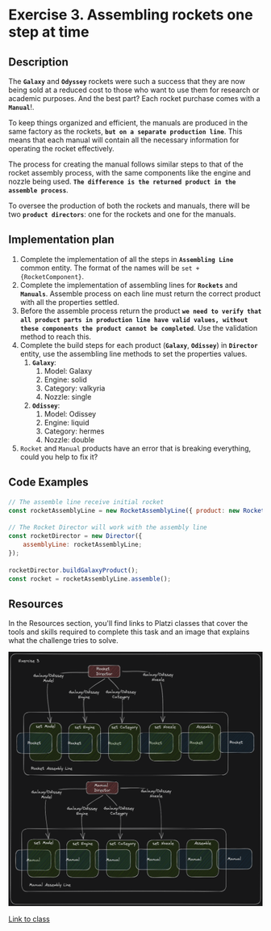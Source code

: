# Exercise 3. Assembling rockets one step at time

## Description

The **`Galaxy`** and **`Odyssey`** rockets were such a success that they are now being sold at a reduced cost to those who want to use them for research or academic purposes. And the best part? Each rocket purchase comes with a **`Manual`**!.

To keep things organized and efficient, the manuals are produced in the same factory as the rockets, **`but on a separate production line`**. This means that each manual will contain all the necessary information for operating the rocket effectively.

The process for creating the manual follows similar steps to that of the rocket assembly process, with the same components like the engine and nozzle being used. **`The difference is the returned product in the assemble process`**.

To oversee the production of both the rockets and manuals, there will be two **`product directors`**: one for the rockets and one for the manuals.

## Implementation plan

1. Complete the implementation of all the steps in **`Assembling Line`** common entity. The format of the names will be `set + {RocketComponent}`.
2. Complete the implementation of assembling lines for **`Rockets`** and **`Manuals`**. Assemble process on each line must return the correct product with all the properties settled.
3. Before the assemble process return the product **`we need to verify that all product parts in production line have valid values, without these components the product cannot be completed`**. Use the validation method to reach this.
4. Complete the build steps for each product (**`Galaxy`**, **`Odissey`**) in **`Director`** entity, use the assembling line methods to set the properties values.
   1. **`Galaxy`**:
      1. Model: Galaxy
      2. Engine: solid
      3. Category: valkyria
      4. Nozzle: single
   2. **`Odissey`**:
      1. Model: Odissey
      2. Engine: liquid
      3. Category: hermes
      4. Nozzle: double
5. `Rocket` and `Manual` products have an error that is breaking everything, could you help to fix it?

## Code Examples

```js
// The assemble line receive initial rocket
const rocketAssemblyLine = new RocketAssemblyLine({ product: new Rocket() })

// The Rocket Director will work with the assembly line
const rocketDirector = new Director({
	assemblyLine: rocketAssemblyLine;
});

rocketDirector.buildGalaxyProduct();
const rocket = rocketAssemblyLine.assemble();
```

## Resources

In the Resources section, you'll find links to Platzi classes that cover the tools and skills required to complete this task and an image that explains what the challenge tries to solve.

![](exercise.png)

[Link to class](https://platzi.com/clases/6933-patrones-diseno-creacionales/60878-implementacion-de-builder-en-js/)
